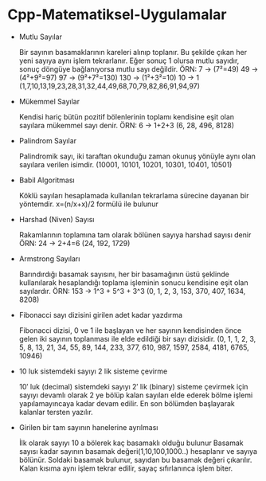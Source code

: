 # Cpp-Matematiksel-Uygulamalar

* Mutlu Sayılar

	 Bir sayının basamaklarının kareleri alınıp toplanır. Bu şekilde çıkan her yeni sayıya aynı işlem tekrarlanır. Eğer sonuç 1 olursa mutlu sayıdır, sonuç döngüye bağlanıyorsa mutlu sayı değildir.
	ÖRN: 7 → (7²=49)
	     49 → (4²+9²=97)
	     97 → (9²+7²=130)
	     130 → (1²+3²=10)
	     10 → 1        
       (1,7,10,13,19,23,28,31,32,44,49,68,70,79,82,86,91,94,97)

* Mükemmel Sayılar

	Kendisi hariç bütün pozitif bölenlerinin toplamı kendisine eşit olan sayılara mükemmel sayı denir.
	ÖRN: 6 → 1+2+3
	(6, 28, 496, 8128)

* Palindrom Sayılar

	 Palindromik sayı, iki taraftan okunduğu zaman okunuş yönüyle aynı olan sayılara verilen isimdir.
	(10001, 10101, 10201, 10301, 10401, 10501)

* Babil Algoritması

	Köklü sayıları hesaplamada kullanılan tekrarlama sürecine dayanan bir yöntemdir.
	x=(n/x+x)/2 formülü ile bulunur
  
* Harshad (Niven) Sayısı

	Rakamlarının toplamına tam olarak bölünen sayıya harshad sayısı denir
	ÖRN: 24 → 2+4=6
        (24, 192, 1729)
	
* Armstrong Sayıları

	Barındırdığı basamak sayısını, her bir basamağının üstü şeklinde kullanılarak hesaplandığı toplama işleminin sonucu kendisine eşit olan sayılardır.
	ÖRN: 153 → 1^3 + 5^3  + 3^3
   	(0, 1, 2, 3, 153, 370, 407, 1634, 8208)

* Fibonacci sayı dizisini girilen adet kadar yazdırma

	 Fibonacci dizisi, 0 ve 1 ile başlayan ve her sayının kendisinden önce gelen iki sayının toplanması ile elde edildiği bir sayı dizisidir.
	(0, 1, 1, 2, 3, 5, 8, 13, 21, 34, 55,  89, 144, 233, 377, 610, 987, 1597, 2584, 4181, 6765, 10946)

* 10 luk sistemdeki sayıyı 2 lik sisteme çevirme

	10′ luk (decimal) sistemdeki sayıyı 2′ lik (binary) sisteme çevirmek için sayıyı devamlı olarak 2 ye bölüp kalan sayıları elde ederek bölme işlemi yapılamayıncaya kadar devam edilir. En son bölümden başlayarak kalanlar tersten yazılır.
  
* Girilen bir tam sayının hanelerine ayrılması

	İlk olarak sayıyı 10 a bölerek kaç basamaklı olduğu bulunur
	 Basamak sayısı kadar sayının basamak değeri(1,10,100,1000..) hesaplanır ve sayıya bölünür. Soldaki basamak bulunur, sayıdan bu basamak değeri çıkarılır. Kalan kısıma aynı işlem tekrar edilir, sayaç sıfırlanınca işlem biter.

